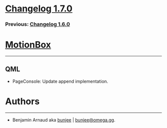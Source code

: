 # [Changelog 1.7.0](http://omega.gg/MotionBox/changes/1.7.0.html)

### Previous: [Changelog 1.6.0](1.6.0.html)

# [MotionBox](http://omega.gg/MotionBox)
---

## QML

- PageConsole: Update append implementation.


# Authors
---

- Benjamin Arnaud aka [bunjee](http://bunjee.me) | <bunjee@omega.gg>.
